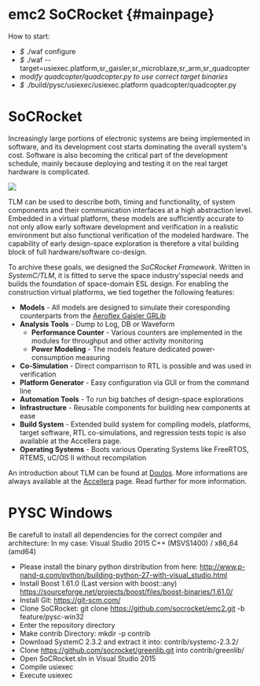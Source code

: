 emc2 SoCRocket {#mainpage}
==============

How to start:

- *$* ./waf configure
- *$* ./waf --target=usiexec.platform,sr_gaisler,sr_microblaze,sr_arm,sr_quadcopter
- *modify quadcopter/quadcopter.py to use correct target binaries*
- *$* ./build/pysc/usiexec/usiexec.platform quadcopter/quadcopter.py

SoCRocket
=========

Increasingly large portions of electronic systems are being implemented
in software, and its development cost starts dominating the overall
system's cost. Software is also becoming the critical part of the
development schedule, mainly because deploying and testing it on the
real target hardware is complicated.

![](socrocket-logo.png")

TLM can be used to describe both, timing and functionality, of system
components and their communication interfaces at a high abstraction
level. Embedded in a virtual platform, these models are sufficiently
accurate to not only allow early software development and verification
in a realistic environment but also functional verification of the
modeled hardware. The capability of early design-space exploration is
therefore a vital building block of full hardware/software co-design.

To archive these goals, we designed the _SoCRocket Framework_. Written in
_SystemC/TLM_, it is fitted to serve the space industry'sspecial needs and
builds the foundation of space-domain ESL design. For enabling the
construction virtual platforms, we tied together the following features:

 - **Models** - All models are designed to simulate their coresponding counterparts from the [Aeroflex Gaisler GRLib](http://www.gaisler.com/index.php/downloads/leongrlib)
 - **Analysis Tools** - Dump to Log, DB or Waveform
   - **Performance Counter** - Various counters are implemented in the modules for throughput and other activity monitoring
   - **Power Modeling** - The models feature dedicated power-consumption measuring
 - **Co-Simulation** - Direct comparrison to RTL is possible and was used in verification
 - **Platform Generator** - Easy configuration via GUI or from the command line
 - **Automation Tools** - To run big batches of design-space explorations
 - **Infrastructure** - Reusable components for building new components at ease
 - **Build System** - Extended build system for compiling models, platforms, target software, RTL co-simulations, and regression tests topic is also available at the Accellera page.
 - **Operating Systems** - Boots various Operating Systems like FreeRTOS, RTEMS, uC/OS II without recompilation

An introduction about TLM can be found at [Doulos](http://www.doulos.com/knowhow/systemc/tlm2/). 
More informations are always available at the [Accellera](http://www.accellera.org/home/) page.
Read further for more information. 

PYSC Windows
============

Be carefull to install all dependencies for the correct compiler and architecture:
In my case: Visual Studio 2015 C++ (MSVS1400) / x86_64 (amd64)

* Please install the binary python dirstribution from here:
  http://www.p-nand-q.com/python/building-python-27-with-visual_studio.html
* Install Boost 1.61.0 (Last version with boost::any)
  https://sourceforge.net/projects/boost/files/boost-binaries/1.61.0/
* Install Git: https://git-scm.com/
* Clone SoCRocket: git clone https://github.com/socrocket/emc2.git -b feature/pysc-win32
* Enter the repository directory
* Make contrib Directory: mkdir -p contrib
* Download SystemC 2.3.2 and extract it into: contrib/systemc-2.3.2/
* Clone https://github.com/socrocket/greenlib.git into contrib/greenlib/
* Open SoCRocket.sln in Visual Studio 2015
* Compile usiexec
* Execute usiexec
